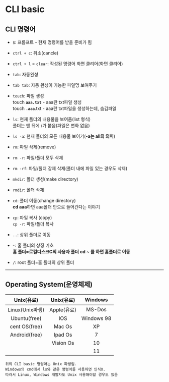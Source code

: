 # CLI basic
## CLI 명령어

- `$`: 프롬프트 - 현재 명령어를 받을 준비가 됨   
- `ctrl + c`: 취소(cancle)   
- `ctrl + l` = `clear`: 작성된 명령어 화면 클리어(화면 클리어)   
- `tab`: 자동완성
- `tab tab`: 자동 완성이 가능한 파일명 보여주기

- `touch`: 파일 생성   
    touch **`aaa.txt`** - aaa란 txt파일 생성   
    touch **`.aaa`**.txt - aaa란 txt파일을 생성하는데, 숨김파일   
- `ls`: 현재 폴더의 내용물을 보여줌(list 형식)   
    폴더는 맨 뒤에 /가 붙음(파일은 변화 없음)   
- `ls -a`: 현재 폴더의 모든 내용물 보이기(**-a는 all의 의미**)   
- `rm`: 파일 삭제(remove)   
- `rm -r`: 파일/폴더 모두 삭제   
- `rm -rf`: 파일/폴더 강제 삭제(폴더 내에 파일 있는 경우도 삭제)
- `mkdir`: 폴더 생성(make directory)   
- `rmdir`: 폴더 삭제   
- `cd`: 폴더 이동(change directory)   
    **cd aaa**하면 aaa폴더 안으로 들어간다는 이야기   
- `cp`: 파일 복사 (copy)   
    `cp -r`: 파일/폴더 복사   
- `..`: 상위 폴더로 이동   
- `~`: 홈 폴더의 상징 기호   
    **홈 폴더=로컬디스크C의 사용자 폴더**
    **cd ~ 를 하면 홈폴더로 이동**   
- `/`: root 폴더=홈 폴더의 상위 폴더

---

## Operating System(운영체제)

|Unix(유료)|Unix(유료)|Windows|
|:---:|:---:|:---:|
|Linux(Unix파생)|Apple(유료)|MS-Dos|
|Ubuntu(free)|IOS|Windows 98|
|cent OS(free)|Mac Os|XP|
|Android(free)|Ipad Os|7|
||Vision Os|10|
|||11|

```
위의 CLI basic 명령어는 Unix 파생임.
Windows의 cmd에서 ls와 같은 명령어를 사용하면 인식X.
따라서 Linux, Windows 개발자도 Unix 사용해야할 경우도 있음
```

